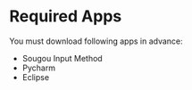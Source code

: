 # Required Apps
You must download following apps in advance:

- Sougou Input Method
- Pycharm
- Eclipse

